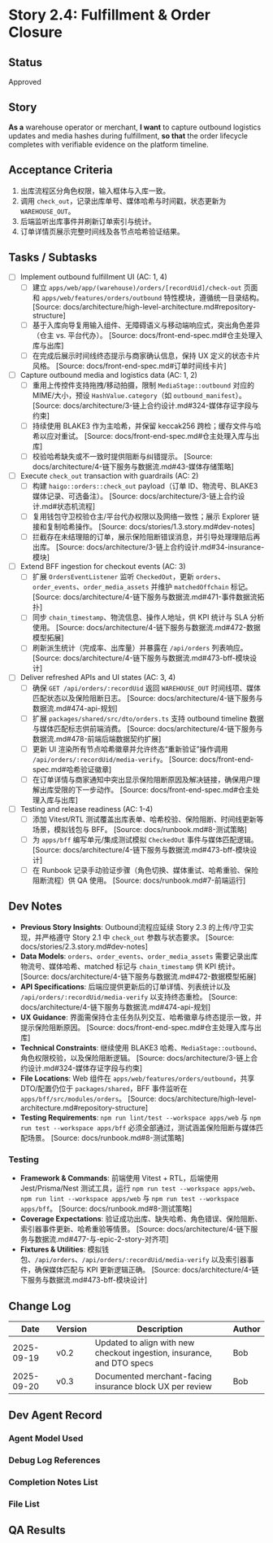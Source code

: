 # Story 2.4: Fulfillment & Order Closure

## Status
Approved

## Story
**As a** warehouse operator or merchant,
**I want** to capture outbound logistics updates and media hashes during fulfillment,
**so that** the order lifecycle completes with verifiable evidence on the platform timeline.

## Acceptance Criteria
1. 出库流程区分角色权限，输入框体与入库一致。
2. 调用 `check_out`，记录出库单号、媒体哈希与时间戳，状态更新为 `WAREHOUSE_OUT`。
3. 后端监听出库事件并刷新订单索引与统计。
4. 订单详情页展示完整时间线及各节点哈希验证结果。

## Tasks / Subtasks
- [ ] Implement outbound fulfillment UI (AC: 1, 4)
  - [ ] 建立 `apps/web/app/(warehouse)/orders/[recordUid]/check-out` 页面和 `apps/web/features/orders/outbound` 特性模块，遵循统一目录结构。 [Source: docs/architecture/high-level-architecture.md#repository-structure]
  - [ ] 基于入库向导复用输入组件、无障碍语义与移动端响应式，突出角色差异（仓主 vs. 平台代办）。 [Source: docs/front-end-spec.md#仓主处理入库与出库]
  - [ ] 在完成后展示时间线终态提示与商家确认信息，保持 UX 定义的状态卡片风格。 [Source: docs/front-end-spec.md#订单时间线卡片]
- [ ] Capture outbound media and logistics data (AC: 1, 2)
  - [ ] 重用上传控件支持拖拽/移动拍摄，限制 `MediaStage::outbound` 对应的 MIME/大小，预设 `HashValue.category`（如 `outbound_manifest`）。 [Source: docs/architecture/3-链上合约设计.md#324-媒体存证字段与约束]
  - [ ] 持续使用 BLAKE3 作为主哈希，并保留 keccak256 跨检；缓存文件与哈希以应对重试。 [Source: docs/front-end-spec.md#仓主处理入库与出库]
  - [ ] 校验哈希缺失或不一致时提供阻断与纠错提示。 [Source: docs/architecture/4-链下服务与数据流.md#43-媒体存储策略]
- [ ] Execute `check_out` transaction with guardrails (AC: 2)
  - [ ] 构建 `haigo::orders::check_out` payload（订单 ID、物流号、BLAKE3 媒体记录、可选备注）。 [Source: docs/architecture/3-链上合约设计.md#状态机流程]
  - [ ] 复用钱包守卫校验仓主/平台代办权限以及网络一致性；展示 Explorer 链接和复制哈希操作。 [Source: docs/stories/1.3.story.md#dev-notes]
  - [ ] 拦截存在未结理赔的订单，展示保险阻断错误消息，并引导处理理赔后再出库。 [Source: docs/architecture/3-链上合约设计.md#34-insurance-模块]
- [ ] Extend BFF ingestion for checkout events (AC: 3)
  - [ ] 扩展 `OrdersEventListener` 监听 `CheckedOut`，更新 `orders`、`order_events`、`order_media_assets` 并维护 `matchedOffchain` 标记。 [Source: docs/architecture/4-链下服务与数据流.md#471-事件数据流拓扑]
  - [ ] 同步 `chain_timestamp`、物流信息、操作人地址，供 KPI 统计与 SLA 分析使用。 [Source: docs/architecture/4-链下服务与数据流.md#472-数据模型拓展]
  - [ ] 刷新派生统计（完成率、出库量）并暴露在 `/api/orders` 列表响应。 [Source: docs/architecture/4-链下服务与数据流.md#473-bff-模块设计]
- [ ] Deliver refreshed APIs and UI states (AC: 3, 4)
  - [ ] 确保 `GET /api/orders/:recordUid` 返回 `WAREHOUSE_OUT` 时间线项、媒体匹配状态以及保险阻断日志。 [Source: docs/architecture/4-链下服务与数据流.md#474-api-规划]
  - [ ] 扩展 `packages/shared/src/dto/orders.ts` 支持 outbound timeline 数据与媒体匹配标志供前端消费。 [Source: docs/architecture/4-链下服务与数据流.md#478-前端后端数据契约扩展]
  - [ ] 更新 UI 渲染所有节点哈希徽章并允许终态“重新验证”操作调用 `/api/orders/:recordUid/media-verify`。 [Source: docs/front-end-spec.md#哈希验证徽章]
  - [ ] 在订单详情与商家通知中突出显示保险阻断原因及解决链接，确保用户理解出库受限的下一步动作。 [Source: docs/front-end-spec.md#仓主处理入库与出库]
- [ ] Testing and release readiness (AC: 1-4)
  - [ ] 添加 Vitest/RTL 测试覆盖出库表单、哈希校验、保险阻断、时间线更新等场景，模拟钱包与 BFF。 [Source: docs/runbook.md#8-测试策略]
  - [ ] 为 `apps/bff` 编写单元/集成测试模拟 `CheckedOut` 事件与媒体匹配逻辑。 [Source: docs/architecture/4-链下服务与数据流.md#473-bff-模块设计]
  - [ ] 在 Runbook 记录手动验证步骤（角色切换、媒体重试、哈希重验、保险阻断流程）供 QA 使用。 [Source: docs/runbook.md#7-前端运行]

## Dev Notes
- **Previous Story Insights**: Outbound流程应延续 Story 2.3 的上传/守卫实现，并严格遵守 Story 2.1 中 `check_out` 参数与状态要求。 [Source: docs/stories/2.3.story.md#dev-notes]
- **Data Models**: `orders`、`order_events`、`order_media_assets` 需要记录出库物流号、媒体哈希、matched 标记与 `chain_timestamp` 供 KPI 统计。 [Source: docs/architecture/4-链下服务与数据流.md#472-数据模型拓展]
- **API Specifications**: 后端应提供更新后的订单详情、列表统计以及 `/api/orders/:recordUid/media-verify` 以支持终态重检。 [Source: docs/architecture/4-链下服务与数据流.md#474-api-规划]
- **UX Guidance**: 界面需保持仓主任务队列交互、哈希徽章与终态提示一致，并提示保险阻断原因。 [Source: docs/front-end-spec.md#仓主处理入库与出库]
- **Technical Constraints**: 继续使用 BLAKE3 哈希、`MediaStage::outbound`、角色权限校验，以及保险阻断逻辑。 [Source: docs/architecture/3-链上合约设计.md#324-媒体存证字段与约束]
- **File Locations**: Web 组件在 `apps/web/features/orders/outbound`，共享 DTO/配置仍位于 `packages/shared`，BFF 事件监听在 `apps/bff/src/modules/orders`。 [Source: docs/architecture/high-level-architecture.md#repository-structure]
- **Testing Requirements**: `npm run lint/test --workspace apps/web` 与 `npm run test --workspace apps/bff` 必须全部通过，测试涵盖保险阻断与媒体匹配场景。 [Source: docs/runbook.md#8-测试策略]

### Testing
- **Framework & Commands**: 前端使用 Vitest + RTL，后端使用 Jest/Prisma/Nest 测试工具，运行 `npm run test --workspace apps/web`、`npm run lint --workspace apps/web` 与 `npm run test --workspace apps/bff`。 [Source: docs/runbook.md#8-测试策略]
- **Coverage Expectations**: 验证成功出库、缺失哈希、角色错误、保险阻断、索引器事件更新、哈希重验等情景。 [Source: docs/architecture/4-链下服务与数据流.md#477-与-epic-2-story-对齐项]
- **Fixtures & Utilities**: 模拟钱包、`/api/orders`、`/api/orders/:recordUid/media-verify` 以及索引器事件，确保媒体匹配与 KPI 更新逻辑正确。 [Source: docs/architecture/4-链下服务与数据流.md#473-bff-模块设计]

## Change Log
| Date       | Version | Description      | Author |
| ---------- | ------- | ---------------- | ------ |
| 2025-09-19 | v0.2    | Updated to align with new checkout ingestion, insurance, and DTO specs | Bob |
| 2025-09-20 | v0.3    | Documented merchant-facing insurance block UX per review | Bob |

## Dev Agent Record
### Agent Model Used

### Debug Log References

### Completion Notes List

### File List

## QA Results
